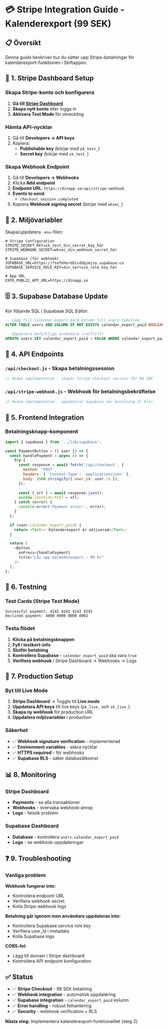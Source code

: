# 💳 Stripe Integration Guide - Kalenderexport (99 SEK)

## 📋 Översikt

Denna guide beskriver hur du sätter upp Stripe-betalningar för kalenderexport-funktionen i Skiftappen.

## 🔧 1. Stripe Dashboard Setup

### Skapa Stripe-konto och konfigurera

1. **Gå till [Stripe Dashboard](https://dashboard.stripe.com/)**
2. **Skapa nytt konto** eller logga in
3. **Aktivera Test Mode** för utveckling

### Hämta API-nycklar

1. Gå till **Developers → API keys**
2. Kopiera:
   - **Publishable key** (börjar med `pk_test_`)
   - **Secret key** (börjar med `sk_test_`)

### Skapa Webhook Endpoint

1. Gå till **Developers → Webhooks**
2. Klicka **Add endpoint**
3. **Endpoint URL**: `https://dinapp.se/api/stripe-webhook`
4. **Events to send**:
   - `checkout.session.completed`
5. Kopiera **Webhook signing secret** (börjar med `whsec_`)

## 🔐 2. Miljövariabler

Skapa/uppdatera `.env`-filen:

```env
# Stripe Configuration
STRIPE_SECRET_KEY=sk_test_din_secret_key_här
STRIPE_WEBHOOK_SECRET=whsec_din_webhook_secret_här

# Supabase (för webhook)
SUPABASE_URL=https://fsefeherdbtsddqimjco.supabase.co
SUPABASE_SERVICE_ROLE_KEY=din_service_role_key_här

# App URL
EXPO_PUBLIC_APP_URL=https://dinapp.se
```

## 🗄️ 3. Supabase Database Update

Kör följande SQL i Supabase SQL Editor:

```sql
-- Lägg till calendar_export_paid kolumn till users-tabellen
ALTER TABLE users ADD COLUMN IF NOT EXISTS calendar_export_paid BOOLEAN DEFAULT FALSE;

-- Uppdatera befintliga användare (valfritt)
UPDATE users SET calendar_export_paid = FALSE WHERE calendar_export_paid IS NULL;
```

## 📁 4. API Endpoints

### `/api/checkout.js` - Skapa betalningssession
```javascript
// Redan implementerad - skapar Stripe Checkout session för 99 SEK
```

### `/api/stripe-webhook.js` - Webhook för betalningsbekräftelse
```javascript
// Redan implementerad - uppdaterar Supabase när betalning är klar
```

## 🎨 5. Frontend Integration

### Betalningsknapp-komponent

```javascript
import { supabase } from '../lib/supabase';

const PaymentButton = ({ user }) => {
  const handlePayment = async () => {
    try {
      const response = await fetch('/api/checkout', {
        method: 'POST',
        headers: { 'Content-Type': 'application/json' },
        body: JSON.stringify({ user_id: user.id }),
      });
      
      const { url } = await response.json();
      window.location.href = url;
    } catch (error) {
      console.error('Payment error:', error);
    }
  };

  if (user.calendar_export_paid) {
    return <Text>✅ Kalenderexport är aktiverad</Text>;
  }

  return (
    <Button 
      onPress={handlePayment}
      title="Lås upp kalenderexport – 99 kr"
    />
  );
};
```

## 🧪 6. Testning

### Test Cards (Stripe Test Mode)

```
Successful payment: 4242 4242 4242 4242
Declined payment: 4000 0000 0000 0002
```

### Testa flödet

1. **Klicka på betalningsknappen**
2. **Fyll i testkort-info**
3. **Slutför betalning**
4. **Kontrollera Supabase** - `calendar_export_paid` ska vara `true`
5. **Verifiera webhook** i Stripe Dashboard → Webhooks → Logs

## 🚀 7. Production Setup

### Byt till Live Mode

1. **Stripe Dashboard** → Toggle till **Live mode**
2. **Uppdatera API keys** till live keys (`pk_live_` och `sk_live_`)
3. **Skapa ny webhook** för production URL
4. **Uppdatera miljövariabler** i production

### Säkerhet

- ✅ **Webhook signature verification** - implementerad
- ✅ **Environment variables** - säkra nycklar
- ✅ **HTTPS required** - för webhooks
- ✅ **Supabase RLS** - säker databasåtkomst

## 📊 8. Monitoring

### Stripe Dashboard
- **Payments** - se alla transaktioner
- **Webhooks** - övervaka webhook-anrop
- **Logs** - felsök problem

### Supabase Dashboard
- **Database** - kontrollera `users.calendar_export_paid`
- **Logs** - se webhook-uppdateringar

## ❓ 9. Troubleshooting

### Vanliga problem

**Webhook fungerar inte:**
- Kontrollera endpoint URL
- Verifiera webhook secret
- Kolla Stripe webhook logs

**Betalning går igenom men användare uppdateras inte:**
- Kontrollera Supabase service role key
- Verifiera user_id i metadata
- Kolla Supabase logs

**CORS-fel:**
- Lägg till domain i Stripe dashboard
- Kontrollera API endpoint konfiguration

## ✅ Status

- ✅ **Stripe Checkout** - 99 SEK betalning
- ✅ **Webhook integration** - automatisk uppdatering
- ✅ **Supabase integration** - `calendar_export_paid` kolumn
- ✅ **Error handling** - robust felhantering
- ✅ **Security** - webhook verification + RLS

**Nästa steg:** Implementera kalenderexport-funktionalitet (steg 2)